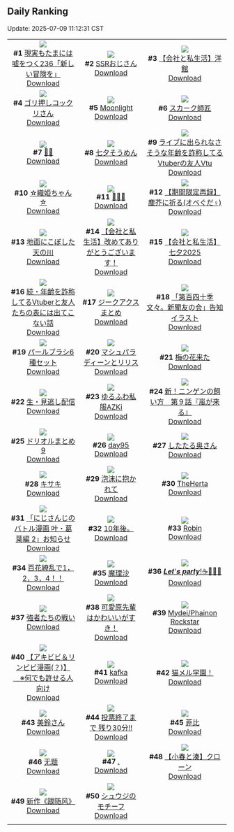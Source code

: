 ## Daily Ranking
Update: 2025-07-09 11:12:31 CST

|      |      |      |
| :----: | :----: | :----: |
| ![](https://i.pixiv.re/c/240x480/img-master/img/2025/07/06/18/12/56/132380306_p0_master1200.jpg)<br>**#1** [現実もたまには嘘をつく236「新しい冒険を」](https://www.pixiv.net/artworks/132380306)<br>[Download](https://i.pixiv.re/img-original/img/2025/07/06/18/12/56/132380306_p0.jpg) | ![](https://i.pixiv.re/c/240x480/img-master/img/2025/07/06/02/04/48/132357736_p0_master1200.jpg)<br>**#2** [SSRおじさん](https://www.pixiv.net/artworks/132357736)<br>[Download](https://i.pixiv.re/img-original/img/2025/07/06/02/04/48/132357736_p0.jpg) | ![](https://i.pixiv.re/c/240x480/img-master/img/2025/07/06/12/00/04/132369193_p0_master1200.jpg)<br>**#3** [【会社と私生活】洋館](https://www.pixiv.net/artworks/132369193)<br>[Download](https://i.pixiv.re/img-original/img/2025/07/06/12/00/04/132369193_p0.jpg) |
| ![](https://i.pixiv.re/c/240x480/img-master/img/2025/07/06/12/46/27/132370642_p0_master1200.jpg)<br>**#4** [ゴリ押しコックリさん](https://www.pixiv.net/artworks/132370642)<br>[Download](https://i.pixiv.re/img-original/img/2025/07/06/12/46/27/132370642_p0.jpg) | ![](https://i.pixiv.re/c/240x480/img-master/img/2025/07/06/01/09/00/132356126_p0_master1200.jpg)<br>**#5** [Moonlight](https://www.pixiv.net/artworks/132356126)<br>[Download](https://i.pixiv.re/img-original/img/2025/07/06/01/09/00/132356126_p0.png) | ![](https://i.pixiv.re/c/240x480/img-master/img/2025/07/06/00/00/08/132352793_p0_master1200.jpg)<br>**#6** [スカーク師匠](https://www.pixiv.net/artworks/132352793)<br>[Download](https://i.pixiv.re/img-original/img/2025/07/06/00/00/08/132352793_p0.png) |
| ![](https://i.pixiv.re/c/240x480/img-master/img/2025/07/06/00/32/40/132354795_p0_master1200.jpg)<br>**#7** [💜🤍](https://www.pixiv.net/artworks/132354795)<br>[Download](https://i.pixiv.re/img-original/img/2025/07/06/00/32/40/132354795_p0.jpg) | ![](https://i.pixiv.re/c/240x480/img-master/img/2025/07/07/20/30/04/132426933_p0_master1200.jpg)<br>**#8** [七夕そうめん](https://www.pixiv.net/artworks/132426933)<br>[Download](https://i.pixiv.re/img-original/img/2025/07/07/20/30/04/132426933_p0.png) | ![](https://i.pixiv.re/c/240x480/img-master/img/2025/07/06/21/00/14/132388230_p0_master1200.jpg)<br>**#9** [ライブに出られなさそうな年齢を詐称してるVtuberの友人Vtu](https://www.pixiv.net/artworks/132388230)<br>[Download](https://i.pixiv.re/img-original/img/2025/07/06/21/00/14/132388230_p0.png) |
| ![](https://i.pixiv.re/c/240x480/img-master/img/2025/07/07/17/57/33/132420919_p0_master1200.jpg)<br>**#10** [☆織姫ちゃん☆](https://www.pixiv.net/artworks/132420919)<br>[Download](https://i.pixiv.re/img-original/img/2025/07/07/17/57/33/132420919_p0.jpg) | ![](https://i.pixiv.re/c/240x480/img-master/img/2025/07/06/00/00/10/132352810_p0_master1200.jpg)<br>**#11** [🌟🌟🌟](https://www.pixiv.net/artworks/132352810)<br>[Download](https://i.pixiv.re/img-original/img/2025/07/06/00/00/10/132352810_p0.png) | ![](https://i.pixiv.re/c/240x480/img-master/img/2025/07/06/18/35/44/132381858_p0_master1200.jpg)<br>**#12** [【期間限定再録】塵芥に祈る(オベぐだ♀)](https://www.pixiv.net/artworks/132381858)<br>[Download](https://i.pixiv.re/img-original/img/2025/07/06/18/35/44/132381858_p0.jpg) |
| ![](https://i.pixiv.re/c/240x480/img-master/img/2025/07/07/11/38/22/132397946_p0_master1200.jpg)<br>**#13** [地面にこぼした天の川](https://www.pixiv.net/artworks/132397946)<br>[Download](https://i.pixiv.re/img-original/img/2025/07/07/11/38/22/132397946_p0.png) | ![](https://i.pixiv.re/c/240x480/img-master/img/2025/07/06/12/00/05/132369196_p0_master1200.jpg)<br>**#14** [【会社と私生活】改めてありがとうございます！](https://www.pixiv.net/artworks/132369196)<br>[Download](https://i.pixiv.re/img-original/img/2025/07/06/12/00/05/132369196_p0.jpg) | ![](https://i.pixiv.re/c/240x480/img-master/img/2025/07/07/17/43/30/132420548_p0_master1200.jpg)<br>**#15** [【会社と私生活】七夕2025](https://www.pixiv.net/artworks/132420548)<br>[Download](https://i.pixiv.re/img-original/img/2025/07/07/17/43/30/132420548_p0.jpg) |
| ![](https://i.pixiv.re/c/240x480/img-master/img/2025/07/07/21/20/05/132429341_p0_master1200.jpg)<br>**#16** [続・年齢を詐称してるVtuberと友人たちの表には出てこない話](https://www.pixiv.net/artworks/132429341)<br>[Download](https://i.pixiv.re/img-original/img/2025/07/07/21/20/05/132429341_p0.png) | ![](https://i.pixiv.re/c/240x480/img-master/img/2025/07/06/14/07/07/132372914_p0_master1200.jpg)<br>**#17** [ジークアクスまとめ](https://www.pixiv.net/artworks/132372914)<br>[Download](https://i.pixiv.re/img-original/img/2025/07/06/14/07/07/132372914_p0.png) | ![](https://i.pixiv.re/c/240x480/img-master/img/2025/07/06/00/00/17/132352865_p0_master1200.jpg)<br>**#18** [「第百四十季 文々。新聞友の会」告知イラスト](https://www.pixiv.net/artworks/132352865)<br>[Download](https://i.pixiv.re/img-original/img/2025/07/06/00/00/17/132352865_p0.png) |
| ![](https://i.pixiv.re/c/240x480/img-master/img/2025/07/06/06/00/10/132361514_p0_master1200.jpg)<br>**#19** [パールブラシ6種セット](https://www.pixiv.net/artworks/132361514)<br>[Download](https://i.pixiv.re/img-original/img/2025/07/06/06/00/10/132361514_p0.jpg) | ![](https://i.pixiv.re/c/240x480/img-master/img/2025/07/06/16/40/15/132377482_p0_master1200.jpg)<br>**#20** [マシュパラディーンとリリス](https://www.pixiv.net/artworks/132377482)<br>[Download](https://i.pixiv.re/img-original/img/2025/07/06/16/40/15/132377482_p0.png) | ![](https://i.pixiv.re/c/240x480/img-master/img/2025/07/06/09/03/00/132364851_p0_master1200.jpg)<br>**#21** [梅の花来た](https://www.pixiv.net/artworks/132364851)<br>[Download](https://i.pixiv.re/img-original/img/2025/07/06/09/03/00/132364851_p0.jpg) |
| ![](https://i.pixiv.re/c/240x480/img-master/img/2025/07/06/19/26/00/132383929_p0_master1200.jpg)<br>**#22** [生・見逃し配信](https://www.pixiv.net/artworks/132383929)<br>[Download](https://i.pixiv.re/img-original/img/2025/07/06/19/26/00/132383929_p0.jpg) | ![](https://i.pixiv.re/c/240x480/img-master/img/2025/07/07/00/00/27/132397538_p0_master1200.jpg)<br>**#23** [ゆるふわ私服AZKi](https://www.pixiv.net/artworks/132397538)<br>[Download](https://i.pixiv.re/img-original/img/2025/07/07/00/00/27/132397538_p0.jpg) | ![](https://i.pixiv.re/c/240x480/img-master/img/2025/07/07/16/32/30/132418758_p0_master1200.jpg)<br>**#24** [新！ニンゲンの飼い方　第９話『嵐が来る』](https://www.pixiv.net/artworks/132418758)<br>[Download](https://i.pixiv.re/img-original/img/2025/07/07/16/32/30/132418758_p0.png) |
| ![](https://i.pixiv.re/c/240x480/img-master/img/2025/07/06/17/06/54/132378444_p0_master1200.jpg)<br>**#25** [ドリオルまとめ9](https://www.pixiv.net/artworks/132378444)<br>[Download](https://i.pixiv.re/img-original/img/2025/07/06/17/06/54/132378444_p0.jpg) | ![](https://i.pixiv.re/c/240x480/img-master/img/2025/07/07/03/26/06/132404465_p0_master1200.jpg)<br>**#26** [day95](https://www.pixiv.net/artworks/132404465)<br>[Download](https://i.pixiv.re/img-original/img/2025/07/07/03/26/06/132404465_p0.jpg) | ![](https://i.pixiv.re/c/240x480/img-master/img/2025/07/06/00/00/21/132352891_p0_master1200.jpg)<br>**#27** [したたる奥さん](https://www.pixiv.net/artworks/132352891)<br>[Download](https://i.pixiv.re/img-original/img/2025/07/06/00/00/21/132352891_p0.jpg) |
| ![](https://i.pixiv.re/c/240x480/img-master/img/2025/07/06/16/23/11/132376952_p0_master1200.jpg)<br>**#28** [キサキ](https://www.pixiv.net/artworks/132376952)<br>[Download](https://i.pixiv.re/img-original/img/2025/07/06/16/23/11/132376952_p0.jpg) | ![](https://i.pixiv.re/c/240x480/img-master/img/2025/07/06/01/08/02/132356095_p0_master1200.jpg)<br>**#29** [泡沫に抱かれて](https://www.pixiv.net/artworks/132356095)<br>[Download](https://i.pixiv.re/img-original/img/2025/07/06/01/08/02/132356095_p0.jpg) | ![](https://i.pixiv.re/c/240x480/img-master/img/2025/07/06/00/00/16/132352856_p0_master1200.jpg)<br>**#30** [TheHerta](https://www.pixiv.net/artworks/132352856)<br>[Download](https://i.pixiv.re/img-original/img/2025/07/06/00/00/16/132352856_p0.jpg) |
| ![](https://i.pixiv.re/c/240x480/img-master/img/2025/07/06/18/07/35/132380820_p0_master1200.jpg)<br>**#31** [「にじさんじのバトル漫画 叶・葛葉編 2」お知らせ](https://www.pixiv.net/artworks/132380820)<br>[Download](https://i.pixiv.re/img-original/img/2025/07/06/18/07/35/132380820_p0.jpg) | ![](https://i.pixiv.re/c/240x480/img-master/img/2025/07/06/15/38/53/132374887_p0_master1200.jpg)<br>**#32** [10年後。](https://www.pixiv.net/artworks/132374887)<br>[Download](https://i.pixiv.re/img-original/img/2025/07/06/15/38/53/132374887_p0.jpg) | ![](https://i.pixiv.re/c/240x480/img-master/img/2025/07/07/09/26/09/132410206_p0_master1200.jpg)<br>**#33** [Robin](https://www.pixiv.net/artworks/132410206)<br>[Download](https://i.pixiv.re/img-original/img/2025/07/07/09/26/09/132410206_p0.jpg) |
| ![](https://i.pixiv.re/c/240x480/img-master/img/2025/07/06/08/00/02/132363435_p0_master1200.jpg)<br>**#34** [百花繚乱で1，2，3，4！！](https://www.pixiv.net/artworks/132363435)<br>[Download](https://i.pixiv.re/img-original/img/2025/07/06/08/00/02/132363435_p0.jpg) | ![](https://i.pixiv.re/c/240x480/img-master/img/2025/07/07/02/21/59/132403274_p0_master1200.jpg)<br>**#35** [魔理沙](https://www.pixiv.net/artworks/132403274)<br>[Download](https://i.pixiv.re/img-original/img/2025/07/07/02/21/59/132403274_p0.jpg) | ![](https://i.pixiv.re/c/240x480/img-master/img/2025/07/06/00/00/12/132352829_p0_master1200.jpg)<br>**#36** [𝑳𝒆𝒕'𝒔 𝒑𝒂𝒓𝒕𝒚!☕️🍰🍡🍶](https://www.pixiv.net/artworks/132352829)<br>[Download](https://i.pixiv.re/img-original/img/2025/07/06/00/00/12/132352829_p0.jpg) |
| ![](https://i.pixiv.re/c/240x480/img-master/img/2025/07/06/20/05/21/132385727_p0_master1200.jpg)<br>**#37** [強者たちの戦い](https://www.pixiv.net/artworks/132385727)<br>[Download](https://i.pixiv.re/img-original/img/2025/07/06/20/05/21/132385727_p0.png) | ![](https://i.pixiv.re/c/240x480/img-master/img/2025/07/06/11/11/43/132367931_p0_master1200.jpg)<br>**#38** [可愛原先輩はかわいいがすき！](https://www.pixiv.net/artworks/132367931)<br>[Download](https://i.pixiv.re/img-original/img/2025/07/06/11/11/43/132367931_p0.jpg) | ![](https://i.pixiv.re/c/240x480/img-master/img/2025/07/06/22/53/32/132393967_p0_master1200.jpg)<br>**#39** [Mydei/Phainon Rockstar](https://www.pixiv.net/artworks/132393967)<br>[Download](https://i.pixiv.re/img-original/img/2025/07/06/22/53/32/132393967_p0.jpg) |
| ![](https://i.pixiv.re/c/240x480/img-master/img/2025/07/06/01/04/58/132355993_p0_master1200.jpg)<br>**#40** [【アキビビ＆リンビビ漫画(？)】 　※何でも許せる人向け](https://www.pixiv.net/artworks/132355993)<br>[Download](https://i.pixiv.re/img-original/img/2025/07/06/01/04/58/132355993_p0.jpg) | ![](https://i.pixiv.re/c/240x480/img-master/img/2025/07/07/09/24/36/132410181_p0_master1200.jpg)<br>**#41** [kafka](https://www.pixiv.net/artworks/132410181)<br>[Download](https://i.pixiv.re/img-original/img/2025/07/07/09/24/36/132410181_p0.jpg) | ![](https://i.pixiv.re/c/240x480/img-master/img/2025/07/06/08/40/15/132364324_p0_master1200.jpg)<br>**#42** [猫メル学園！](https://www.pixiv.net/artworks/132364324)<br>[Download](https://i.pixiv.re/img-original/img/2025/07/06/08/40/15/132364324_p0.jpg) |
| ![](https://i.pixiv.re/c/240x480/img-master/img/2025/07/07/00/12/26/132398639_p0_master1200.jpg)<br>**#43** [美鈴さん](https://www.pixiv.net/artworks/132398639)<br>[Download](https://i.pixiv.re/img-original/img/2025/07/07/00/12/26/132398639_p0.png) | ![](https://i.pixiv.re/c/240x480/img-master/img/2025/07/07/10/31/45/132411379_p0_master1200.jpg)<br>**#44** [投票終了まで 残り30分‼](https://www.pixiv.net/artworks/132411379)<br>[Download](https://i.pixiv.re/img-original/img/2025/07/07/10/31/45/132411379_p0.jpg) | ![](https://i.pixiv.re/c/240x480/img-master/img/2025/07/06/18/00/19/132380344_p0_master1200.jpg)<br>**#45** [菲比](https://www.pixiv.net/artworks/132380344)<br>[Download](https://i.pixiv.re/img-original/img/2025/07/06/18/00/19/132380344_p0.jpg) |
| ![](https://i.pixiv.re/c/240x480/img-master/img/2025/07/06/13/46/09/132371676_p0_master1200.jpg)<br>**#46** [无题](https://www.pixiv.net/artworks/132371676)<br>[Download](https://i.pixiv.re/img-original/img/2025/07/06/13/46/09/132371676_p0.png) | ![](https://i.pixiv.re/c/240x480/img-master/img/2025/07/06/18/45/06/132382216_p0_master1200.jpg)<br>**#47** [.](https://www.pixiv.net/artworks/132382216)<br>[Download](https://i.pixiv.re/img-original/img/2025/07/06/18/45/06/132382216_p0.jpg) | ![](https://i.pixiv.re/c/240x480/img-master/img/2025/07/06/20/50/38/132387754_p0_master1200.jpg)<br>**#48** [【小春と湊】クローン](https://www.pixiv.net/artworks/132387754)<br>[Download](https://i.pixiv.re/img-original/img/2025/07/06/20/50/38/132387754_p0.png) |
| ![](https://i.pixiv.re/c/240x480/img-master/img/2025/07/07/02/03/02/132402855_p0_master1200.jpg)<br>**#49** [新作《跟随风》](https://www.pixiv.net/artworks/132402855)<br>[Download](https://i.pixiv.re/img-original/img/2025/07/07/02/03/02/132402855_p0.jpg) | ![](https://i.pixiv.re/c/240x480/img-master/img/2025/07/07/17/04/12/132419534_p0_master1200.jpg)<br>**#50** [シュウジのモチーフ](https://www.pixiv.net/artworks/132419534)<br>[Download](https://i.pixiv.re/img-original/img/2025/07/07/17/04/12/132419534_p0.png) |
|      |
